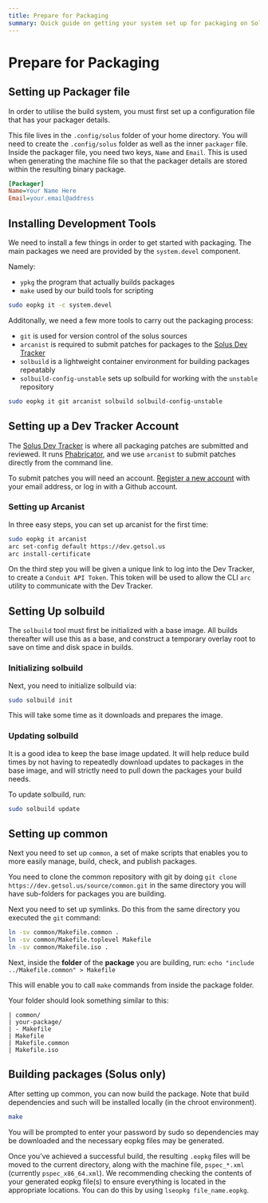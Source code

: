```yaml
---
title: Prepare for Packaging
summary: Quick guide on getting your system set up for packaging on Solus
---
```


# Prepare for Packaging

## Setting up Packager file

In order to utilise the build system, you must first set up a configuration file that has your packager details.

This file lives in the `.config/solus` folder of your home directory. You will need to create the `.config/solus` folder as well as the inner `packager` file. Inside the packager file, you need two keys, `Name` and `Email`. This is used when generating the machine file so that the packager details are stored within the resulting binary package.

```ini
[Packager]
Name=Your Name Here
Email=your.email@address
```

## Installing Development Tools

We need to install a few things in order to get started with packaging.
The main packages we need are provided by the `system.devel` component.

Namely:

- `ypkg` the program that actually builds packages
- `make` used by our build tools for scripting

```bash
sudo eopkg it -c system.devel
```

Additonally, we need a few more tools to carry out the packaging process:

- `git` is used for version control of the solus sources
- `arcanist` is required to submit patches for packages to the [Solus Dev Tracker](https://dev.getsol.us)
- `solbuild` is a lightweight container environment for building packages repeatably
- `solbuild-config-unstable` sets up solbuild for working with the `unstable` repository

```bash
sudo eopkg it git arcanist solbuild solbuild-config-unstable
```

## Setting up a Dev Tracker Account

The [Solus Dev Tracker](https://dev.getsol.us) is where all packaging patches are submitted and reviewed. It runs [Phabricator](https://www.phacility.com/phabricator/), and we use `arcanist` to submit patches directly from the command line.

To submit patches you will need an account. [Register a new account](https://dev.getsol.us/auth/start/) with your email address, or log in with a Github account.

### Setting up Arcanist

In three easy steps, you can set up arcanist for the first time:

```bash
sudo eopkg it arcanist
arc set-config default https://dev.getsol.us
arc install-certificate
```

On the third step you will be given a unique link to log into the Dev Tracker, to create a `Conduit API Token`. This
token will be used to allow the CLI `arc` utility to communicate with the Dev Tracker.

## Setting Up solbuild

The `solbuild` tool must first be initialized with a base image. All builds thereafter will use this as a base, and construct a temporary overlay root to save on time and disk space in builds.

### Initializing solbuild

Next, you need to initialize solbuild via:

```bash
sudo solbuild init
```

This will take some time as it downloads and prepares the image.

### Updating solbuild

It is a good idea to keep the base image updated. It will help reduce build times by not having to repeatedly download updates to packages in the base image, and will strictly need to pull down the packages your build needs.

To update solbuild, run:

```bash
sudo solbuild update
```

## Setting up common

Next you need to set up `common`, a set of make scripts that enables you to more easily manage, build, check, and publish packages.

You need to clone the common repository with git by doing `git clone https://dev.getsol.us/source/common.git` in the same directory you will have sub-folders for packages you are building.

Next you need to set up symlinks. Do this from the same directory you executed the `git` command:

```bash
ln -sv common/Makefile.common .
ln -sv common/Makefile.toplevel Makefile
ln -sv common/Makefile.iso .
```

Next, inside the **folder** of the **package** you are building, run: `echo "include ../Makefile.common" > Makefile`

This will enable you to call `make` commands from inside the package folder.

Your folder should look something similar to this:

```
| common/
| your-package/
| - Makefile
| Makefile
| Makefile.common
| Makefile.iso
```

## Building packages (Solus only)

After setting up common, you can now build the package. Note that build dependencies and such will be installed locally (in the chroot environment).

```bash
make
```

You will be prompted to enter your password by sudo so dependencies may be downloaded and the necessary eopkg files may be generated.

Once you’ve achieved a successful build, the resulting `.eopkg` files will be moved to the current directory, along with the machine file, `pspec_*.xml` (currently `pspec_x86_64.xml`). We recommending checking the contents of your
generated eopkg file(s) to ensure everything is located in the appropriate locations. You can do this by using `lseopkg file_name.eopkg`.
